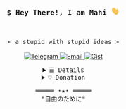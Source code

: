 <h3 align="center">
  <samp>$ Hey There!, I am <b>Mahi</b> <img src="hi.gif" width="20"/>
  </samp>
</h3>
<br>
<p align="center">
    <samp>< a stupid with stupid ideas ></samp>
    <br>
    <br>
    <a href="https://t.me/a884fe">
      <img alt="Telegram" src="https://img.shields.io/badge/Telegram-1da1f2.svg?logo=Telegram&logoColor=white&link=https://t.me/a884fe"/>
    </a>
    <a href="mailto:">
      <img alt="Email" src="https://img.shields.io/badge/Email-c14438.svg?logo=Gmail&logoColor=white&link=mailto:"/>
    </a>
    <a href="https://gist.github.com/hctilg">
      <img alt="Gist" src="https://img.shields.io/badge/Gist-gray.svg?logo=git&logoColor=white&link=https://gist.github.com/hctilg"/>
    </a>
</p>
<details align="center">
    <summary> <samp>☰ Details</samp></summary>
    <p align="center">
        <br>
        <samp>< Just a Simple Programmer ></samp>
        <br>
        <br>
        <img alt="Skills" src="https://skillicons.dev/icons?i=raspberrypi,ruby,docker,linux,rust,cpp,bash,regex,qt,selenium,python,django,fastapi,flask,dart,flutter,mysql,mongodb,sqlite,figma,php,tailwind,nextjs,react,js,vue,nuxtjs,materialui&perline=7"/>
        <br>
        <br>
        <img alt="GitHub Stats" src="https://github-readme-stats.vercel.app/api?username=hctilg&show_icons=true&include_all_commits=true&theme=tokyonight&line_height=25&area=true&hide_border=true&border_radius=20&card_width=450&count_private=true"/>
        <br>
        <img alt="GitHub Langs" src="https://github-readme-stats.vercel.app/api/top-langs/?username=hctilg&langs_count=8&hide=css,html,SCSS,Batchfile&theme=tokyonight&layout=compact&area=true&hide_border=true&border_radius=15&count_private=true"/>
        <br>
        <br>
        <img alt="Counter Status" src="https://komarev.com/ghpvc/?username=hctilg&color=684acf"/>
</details>
<details align="center">
    <summary><samp>♡ Donation</samp></summary>
    <br>
    <p>If my Projects helped you, you can also help me too 🥰</p>
    <br>
    <table align="center">
        <tr>
            <td>
                <a href="https://link.trustwallet.com/send?coin=0&address=bc1qn2v7egk923fp3f9v8a3779pservfsr8kxek8km" target="_blank">
                    <img alt="Bitcoin" src="https://img.shields.io/badge/Bitcoin-BTC-orange">
                </a>
            </td>
            <td>
                <a href="https://link.trustwallet.com/send?coin=0&address=bc1qn2v7egk923fp3f9v8a3779pservfsr8kxek8km" target="_blank">bc1qn2v7egk923fp3f9v8a3779pservfsr8kxek8km</a>
            </td>
        </tr>
        <tr>
            <td>
                <a href="https://link.trustwallet.com/send?coin=60&address=0xf435311e5be19B9345BCe5f3c8a5eA934059164B" target="_blank">
                    <img alt="Ethereum" src="https://img.shields.io/badge/Ethereum-ETH-blue">
                </a>
            </td>
            <td>
                <a href="https://link.trustwallet.com/send?coin=60&address=0xf435311e5be19B9345BCe5f3c8a5eA934059164B" target="_blank">0xf435311e5be19B9345BCe5f3c8a5eA934059164B</a>
            </td>
        </tr>
        <tr>
            <td>
                <a href="https://link.trustwallet.com/send?coin=60&address=0xf435311e5be19B9345BCe5f3c8a5eA934059164B&token_id=0xdAC17F958D2ee523a2206206994597C13D831ec7" target="_blank">
                    <img alt="Tether" src="https://img.shields.io/badge/Tether-ERC20-26A17B">
                </a>
            </td>
            <td>
                <a href="https://link.trustwallet.com/send?coin=60&address=0xf435311e5be19B9345BCe5f3c8a5eA934059164B&token_id=0xdAC17F958D2ee523a2206206994597C13D831ec7" target="_blank">0xf435311e5be19B9345BCe5f3c8a5eA934059164B</a>
            </td>
        </tr>
    </table>
    <br>
    <a href="https://daramet.com/hctilg" target="_blank">
      <img alt="Coffee" src="bmc.svg" width="180"/>
    </a>
    <br>
    <br>
</details>
<samp>
    <p align="center">
    ═════ ⋆★⋆ ═════
    <br>
        "自由のために"
    </p>
</samp>
